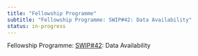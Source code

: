 ```yaml
---
title: "Fellowship Programme"
subtitle: "Fellowship Programme: SWIP#42: Data Availability"
status: in-progress
---
```


Fellowship Programme: [SWIP#42](https://github.com/ethersphere/SWIPs/pull/42/files): Data Availability
